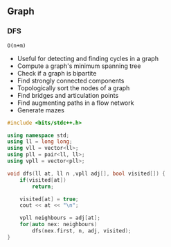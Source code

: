 ## Graph

### DFS
`O(n+m)`

- Useful for detecting and finding cycles in a graph
- Compute a graph's minimum spanning tree
- Check if a graph is bipartite
- Find strongly connected components
- Topologically sort the nodes of a graph
- Find bridges and articulation points
- Find augmenting paths in a flow network
- Generate mazes

```cpp
#include <bits/stdc++.h>

using namespace std;
using ll = long long;
using vll = vector<ll>;
using pll = pair<ll, ll>;
using vpll = vector<pll>;

void dfs(ll at, ll n ,vpll adj[], bool visited[]) {
    if(visited[at])
        return;

    visited[at] = true;
    cout << at << "\n";

    vpll neighbours = adj[at];
    for(auto nex: neighbours)
        dfs(nex.first, n, adj, visited);
}
```